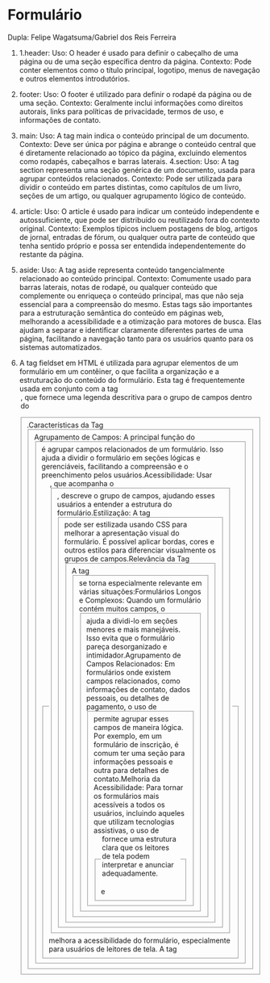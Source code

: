 # Formulário
Dupla: Felipe Wagatsuma/Gabriel dos Reis Ferreira
1. 1.header:
   Uso: O header é usado para definir o cabeçalho de uma página ou de uma seção específica dentro da página.
   Contexto: Pode conter elementos como o título principal, logotipo, menus de navegação e outros elementos introdutórios.
2. footer:
   Uso: O footer é utilizado para definir o rodapé da página ou de uma seção.
   Contexto: Geralmente inclui informações como direitos autorais, links para políticas de privacidade, termos de uso, e informações de contato.
3. main:
   Uso: A tag main indica o conteúdo principal de um documento.
   Contexto: Deve ser única por página e abrange o conteúdo central que é diretamente relacionado ao tópico da página, excluindo elementos como rodapés, cabeçalhos e barras laterais.
4.section:
   Uso: A tag section representa uma seção genérica de um documento, usada para agrupar conteúdos relacionados.
   Contexto: Pode ser utilizada para dividir o conteúdo em partes distintas, como capítulos de um livro, seções de um artigo, ou qualquer agrupamento lógico de conteúdo.
5. article:
   Uso: O article é usado para indicar um conteúdo independente e autossuficiente, que pode ser distribuído ou reutilizado fora do contexto original.
   Contexto: Exemplos típicos incluem postagens de blog, artigos de jornal, entradas de fórum, ou qualquer outra parte de conteúdo que tenha sentido próprio e possa ser entendida independentemente do restante da página.
6. aside:
   Uso: A tag aside representa conteúdo tangencialmente relacionado ao conteúdo principal.
   Contexto: Comumente usado para barras laterais, notas de rodapé, ou qualquer conteúdo que complemente ou enriqueça o conteúdo principal, mas que não seja essencial para a compreensão do mesmo.
Estas tags são importantes para a estruturação semântica do conteúdo em páginas web, melhorando a acessibilidade e a otimização para motores de busca. Elas ajudam a separar e identificar claramente diferentes partes de uma página, facilitando a navegação tanto para os usuários quanto para os sistemas automatizados.


2. A tag fieldset em HTML é utilizada para agrupar elementos de um formulário em um contêiner, o que facilita a organização e a estruturação do conteúdo do formulário. Esta tag é frequentemente usada em conjunto com a tag <legend>, que fornece uma legenda descritiva para o grupo de campos dentro do <fieldset>.Características da Tag <fieldset>Agrupamento de Campos: A principal função do <fieldset> é agrupar campos relacionados de um formulário. Isso ajuda a dividir o formulário em seções lógicas e gerenciáveis, facilitando a compreensão e o preenchimento pelos usuários.Acessibilidade: Usar <fieldset> melhora a acessibilidade do formulário, especialmente para usuários de leitores de tela. A tag <legend>, que acompanha o <fieldset>, descreve o grupo de campos, ajudando esses usuários a entender a estrutura do formulário.Estilização: A tag <fieldset> pode ser estilizada usando CSS para melhorar a apresentação visual do formulário. É possível aplicar bordas, cores e outros estilos para diferenciar visualmente os grupos de campos.Relevância da Tag <fieldset>A tag <fieldset> se torna especialmente relevante em várias situações:Formulários Longos e Complexos: Quando um formulário contém muitos campos, o <fieldset> ajuda a dividi-lo em seções menores e mais manejáveis. Isso evita que o formulário pareça desorganizado e intimidador.Agrupamento de Campos Relacionados: Em formulários onde existem campos relacionados, como informações de contato, dados pessoais, ou detalhes de pagamento, o uso de <fieldset> permite agrupar esses campos de maneira lógica. Por exemplo, em um formulário de inscrição, é comum ter uma seção para informações pessoais e outra para detalhes de contato.Melhoria da Acessibilidade: Para tornar os formulários mais acessíveis a todos os usuários, incluindo aqueles que utilizam tecnologias assistivas, o uso de <fieldset> e <legend> fornece uma estrutura clara que os leitores de tela podem interpretar e anunciar adequadamente.
